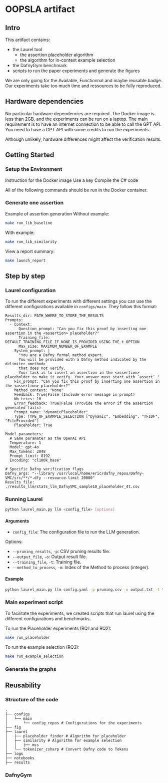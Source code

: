 # OOPSLA artifact

## Intro

This artifact contains:
- the Laurel tool
    - the assertion placeholder algorithm
    - the algorithm for in-context example selection
- the DafnyGym benchmark
- scripts to run the paper experiments and generate the figures

We are only going for the Available, Functionnal and maybe reusable badge.
Our experiments take too much time and ressources to be fully reproduced.

## Hardware dependencies

No particular hardware dependencies are required. The Docker image is less than 2GB, and the experiments can be run on a laptop.
The main requirement is to have an internet connection to be able to call the GPT API. You need to have a GPT API with some credits to run the experiments.

Although unlikely, hardware differences might affect the verification results.

## Getting Started

### Setup the Environment

Instruction for the Docker image
Use a key
Compile the C# code


All of the following commands should be run in the Docker container.

### Generate one assertion

Example of assertion generation
Without example:
```bash
make run_lib_baseline
```

With example:
```bash
make run_lib_similarity
```

View a report summary:
```bash
make launch_report
```

## Step by step

### Laurel configuration

To run the different experiments with different settings you can use the different configurations available in `configs/main`.
They follow this format:
```
Results_dir: PATH_WHERE_TO_STORE_THE_RESULTS
Prompts:
  - Context:
      Question_prompt: "Can you fix this proof by inserting one assertion in the <assertion> placeholder?"
      Training_file: DEFAULT_TRAINING_FILE_IF_NONE_IS_PROVIDED_USING_THE_t_OPTION
      Max_size: MAXIMUM_NUMBER_OF_EXAMPLE
    System_prompt: |
      "You are a Dafny formal method expert.
      You will be provided with a Dafny method indicated by the delimiter <method>
      that does not verify.
      Your task is to insert an assertion in the <assertion> placeholder to make it verify. Your answer must start with `assert`."
    Fix_prompt: "Can you fix this proof by inserting one assertion in the <assertion> placeholder?"
    Method_context: "None"
    Feedback: True|False (Include error message in prompt)
    Nb_tries: 10
    Error_feedback: True|False (Provide the error if the assertion generated fails)
    Prompt_name: "dynamicPlaceholder"
    Type: TYPE_OF_EXAMPLE_SELECTION ["Dynamic", "Embedding", "TFIDF", "FileProvided"]
    Placeholder: True

Model_parameters:
  # Same paramater as the OpenAI API
  Temperature: 1
  Model: gpt-4o
  Max_tokens: 2048
  Prompt_limit: 8192
  Encoding: "cl100k_base"

# Specific Dafny verification flags
Dafny_args: "--library /usr/local/home/eric/dafny_repos/Dafny-VMC/src/**/*.dfy --resource-limit 20000"
Results_file: ./results_llm/stats_llm_DafnyVMC_sample10_placeholder_4t.csv
```

### Running Laurel

```sh
python laurel_main.py llm <config_file> [options]
```

#### Arguments

- `config_file`: The configuration file to run the LLM generation.

Options:
- `--pruning_results`, `-p`: CSV pruning results file.
- `--output_file`, `-o`: Output result file.
- `--training_file`, `-t`: Training file.
- `--method_to_process`, `-m`: Index of the Method to process (integer).

#### Example

```sh
python laurel_main.py llm config.yaml -p pruning.csv -o output.txt -t training.txt -m 1
```

### Main experiment script
To facilitate the experiments, we created scripts that run laurel using the different configurations and benchmarks.

To run the Placeholder experiments (RQ1 and RQ2):
```sh
make run_placeholder
```

To run the example selection (RQ3):
```sh
make run_example_selection
```

### Generate the graphs

## Reusability

### Structure of the code

```
.
├── configs
│   └── main
│       └── config_repos # Configurations for the experiments
├── fig
├── laurel
│   ├── placeholder_finder # Algorithm for placeholder
│   ├── similarity # Algorithm for example selection
│   │   ├── mss
│   └── tokenizer_csharp # Convert Dafny code to Tokens
├── logs
├── notebooks
├── results
```

### DafnyGym
